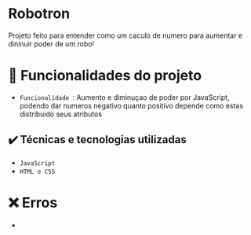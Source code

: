 # Robotron
Projeto feito para entender como um caculo de numero para aumentar e dininuir poder de um robo!

# :hammer: Funcionalidades do projeto

- `Funcionalidade `: Aumento e diminuçao de poder por JavaScript, podendo dar numeros negativo quanto positivo depende como estas distribuido seus atributos

## ✔️ Técnicas e tecnologias utilizadas

- ``JavaScript``
- ``HTML e CSS``

# ❌ Erros
-
